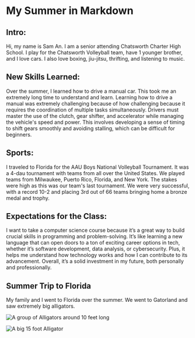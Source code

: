 # My Summer in Markdown

## Intro:
Hi, my name is Sam An. I am a senior attending Chatsworth Charter High School. I play for the Chatsworth Volleyball team, have 1 younger brother, and I love cars. I also love boxing, jiu-jitsu, thrifting, and listening to music.

## New Skills Learned: 
Over the summer, I learned how to drive a manual car. This took me an extremely long time to understand and learn. Learning how to drive a manual was extremely challenging because of how challenging because it requires the coordination of multiple tasks simultaneously. Drivers must master the use of the clutch, gear shifter, and accelerator while managing the vehicle's speed and power. This involves developing a sense of timing to shift gears smoothly and avoiding stalling, which can be difficult for beginners.

## Sports:
I traveled to Florida for the AAU Boys National Volleyball Tournament. It was a 4-dau tournament with teams from all over the United States. We played teams from Milwaukee, Puerto Rico, Florida, and New York. The stakes were high as this was our team's last tournament. We were very successful, with a record 10-2 and placing 3rd out of 66 teams bringing home a bronze medal and trophy.

## Expectations for the Class:
I want to take a computer science course because it’s a great way to build crucial skills in programming and problem-solving. It’s like learning a new language that can open doors to a ton of exciting career options in tech, whether it’s software development, data analysis, or cybersecurity. Plus, it helps me understand how technology works and how I can contribute to its advancement. Overall, it’s a solid investment in my future, both personally and professionally.

## Summer Trip to Florida
My family and I went to Florida over the summer. We went to Gatorland and saw extremely big alligators.

![A group of Alligators around 10 feet long](https://drive.google.com/file/d/1OMo8nbaHqXkgNLLNL5qsXWhJfOXv8q-R/view)

![A big 15 foot Alligator](https://drive.google.com/file/d/1bx3onWFhnXqbGRAZWz6jVzMjwvzecqoH/view)
